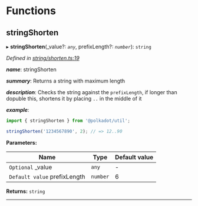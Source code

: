 

# Functions

<a id="stringshorten"></a>

##  stringShorten

▸ **stringShorten**(_value?: *`any`*, prefixLength?: *`number`*): `string`

*Defined in [string/shorten.ts:19](https://github.com/polkadot-js/common/blob/9d4c36d/packages/util/src/string/shorten.ts#L19)*

*__name__*: stringShorten

*__summary__*: Returns a string with maximum length

*__description__*: Checks the string against the `prefixLength`, if longer than dopuble this, shortens it by placing `..` in the middle of it

*__example__*:   

```javascript
import { stringShorten } from '@polkadot/util';

stringShorten('1234567890', 2); // => 12..90
```

**Parameters:**

| Name | Type | Default value |
| ------ | ------ | ------ |
| `Optional` _value | `any` | - |
| `Default value` prefixLength | `number` | 6 |

**Returns:** `string`

___


